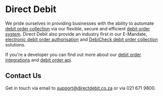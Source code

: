 # Direct Debit

We pride ourselves in providing businesses with the ability to automate [debit order collection](https://www.directdebit.co.za) via our flexible, secure and efficient [debit order system](https://www.directdebit.co.za). Direct Debit also provide an industry first in our E-Mandate, [electronic debit order authorisation](https://www.emandate.co.za) and [DebiCheck debit order collection](https://www.directdebit.co.za/debicheck) solutions.

If you're a developer you can find out more about our [debit order integrations](https://www.directdebit.co.za/debit-order-integrations) and [debit order api](https://docs.directdebit.co.za/start/developers).

## Contact Us

Get in touch via email to [support@directdebit.co.za](mailto:support@directdebit.co.za) or via 021 671 9800.
